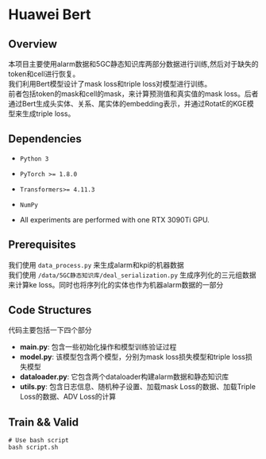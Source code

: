 # Huawei Bert

## Overview
本项目主要使用alarm数据和5GC静态知识库两部分数据进行训练,然后对于缺失的token和cell进行恢复。
<br />
我们利用Bert模型设计了mask loss和triple loss对模型进行训练。 <br />
前者包括token的mask和cell的mask，来计算预测值和真实值的mask loss。后者通过Bert生成头实体、关系、尾实体的embedding表示，并通过RotatE的KGE模型来生成triple loss。 

## Dependencies
- ```Python 3```
- ```PyTorch >= 1.8.0```
- ```Transformers>= 4.11.3```
- ```NumPy```

- All experiments are performed with one RTX 3090Ti GPU.

## Prerequisites
我们使用 ``` data_process.py ``` 来生成alarm和kpi的机器数据 <br />
我们使用 ``` /data/5GC静态知识库/deal_serialization.py ``` 生成序列化的三元组数据来计算ke loss。同时也将序列化的实体也作为机器alarm数据的一部分

## Code Structures
代码主要包括一下四个部分
- **main.py**: 包含一些初始化操作和模型训练验证过程
- **model.py**: 该模型包含两个模型，分别为mask loss损失模型和triple loss损失模型
- **dataloader.py**: 它包含两个dataloader构建alarm数据和静态知识库
- **utils.py**: 包含日志信息、随机种子设置、加载mask Loss的数据、加载Triple Loss的数据、ADV Loss的计算

## Train && Valid
```
# Use bash script
bash script.sh
```


